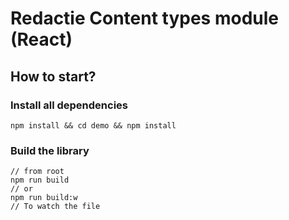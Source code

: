 # Redactie Content types module (React)

## How to start?

### Install all dependencies

```
npm install && cd demo && npm install
```

### Build the library

```
// from root
npm run build
// or
npm run build:w
// To watch the file
```
